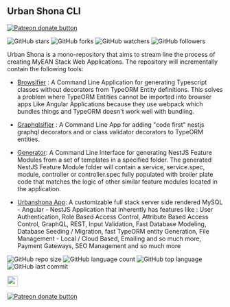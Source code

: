 
  
  
## Urban Shona CLI   
<span class="badge-patreon"> <a href="https://patreon.com/desmondrg" title="Donate to this project using Patreon"><img src="https://img.shields.io/badge/patreon-donate-yellow.svg" alt="Patreon donate button" /></a>        
</span>            
        
        
![GitHub stars](https://img.shields.io/github/stars/urbanshona/urbanshona?style=social) ![GitHub forks](https://img.shields.io/github/forks/urbanshona/urbanshona?style=social) ![GitHub watchers](https://img.shields.io/github/watchers/urbanshona/urbanshona?style=social)          ![GitHub followers](https://img.shields.io/github/followers/urbanshona?style=social)        
        
          
Urban Shona is a mono-repository that aims to stream line the process of creating MyEAN Stack Web Applications. The repository will incrementally contain the following tools:    
          
- [Browsifier](https://github.com/urbanshona/urbanshona/tree/master/packages/browsifier) :  A Command Line Application for generating Typescript classes without decorators from TypeORM Entity definitions. This solves a problem where TypeORM Entities cannot be imported into browser apps Like Angular Applications because they use webpack which bundles things and TypeORM doesn't work well with bundling.      
      
- [Graphqlsifier](https://github.com/urbanshona/urbanshona/tree/master/packages/graphqlsifier) : A Command Line App for adding "code first" nestjs graphql decorators and or class validator decorators to TypeORM entities.         
       
- [Generator](https://github.com/urbanshona/urbanshona/tree/master/packages/generator): A Command Line Interface for generating NestJS Feature Modules from a set of templates in a specified folder. The generated NestJS Feature Module folder will contain a service, service.spec, module, controller or controller.spec fully populated with broiler plate code that matches the logic of other similar feature modules located in the application.        
      
- [Urbanshona App](https://github.com/urbanshona/urbanshona/tree/master/packages/urbanshona): A  customizable full stack server side rendered MySQL - Angular - NestJS Application that inherently has features like : User Authentication, Role Based Access Control, Attribute Based Access Control, GraphQL, REST, Input Validation, Fast Database Modeling, Database Seeding / Migration, fast TypeORM entity Generation, File Management - Local / Cloud Based, Emailing and so much more, Payment Gateways, SEO Management and so much more        
    
 ![GitHub repo size](https://img.shields.io/github/repo-size/urbanshona/urbanshona?style=plastic) ![GitHub language count](https://img.shields.io/github/languages/count/urbanshona/urbanshona?style=plastic) ![GitHub top language](https://img.shields.io/github/languages/top/urbanshona/urbanshona?style=plastic) ![GitHub last commit](https://img.shields.io/github/last-commit/urbanshona/urbanshona?color=red&style=plastic)        
        
        
<p>        
<a href="https://www.facebook.com/Urban-Shona-Tech-108261054866985/"><img src="https://img.shields.io/badge/Facebook-1877F2?style=for-the-badge&logo=facebook&logoColor=white" height=25></a>         
</p>        
        
<span class="badge-patreon">        
<a href="https://patreon.com/desmondrg" title="Donate to this project using Patreon"><img src="https://img.shields.io/badge/patreon-donate-yellow.svg" alt="Patreon donate button" /></a>        
</span>